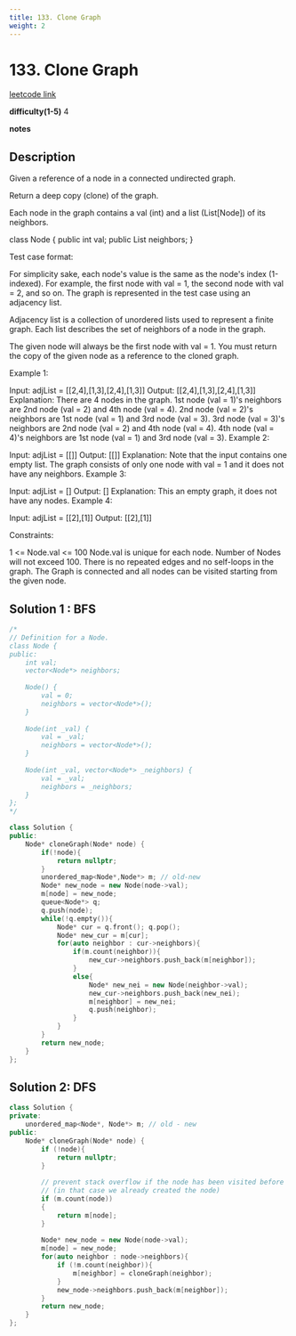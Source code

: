 ```yaml
---
title: 133. Clone Graph
weight: 2
---
```

# 133. Clone Graph

[leetcode link](https://leetcode.com/problems/clone-graph/)

**difficulty(1-5)** 
4

**notes**   


## Description

Given a reference of a node in a connected undirected graph.

Return a deep copy (clone) of the graph.

Each node in the graph contains a val (int) and a list (List[Node]) of its neighbors.

class Node {
    public int val;
    public List<Node> neighbors;
}
 

Test case format:

For simplicity sake, each node's value is the same as the node's index (1-indexed). For example, the first node with val = 1, the second node with val = 2, and so on. The graph is represented in the test case using an adjacency list.

Adjacency list is a collection of unordered lists used to represent a finite graph. Each list describes the set of neighbors of a node in the graph.

The given node will always be the first node with val = 1. You must return the copy of the given node as a reference to the cloned graph.

 

Example 1:


Input: adjList = [[2,4],[1,3],[2,4],[1,3]]
Output: [[2,4],[1,3],[2,4],[1,3]]
Explanation: There are 4 nodes in the graph.
1st node (val = 1)'s neighbors are 2nd node (val = 2) and 4th node (val = 4).
2nd node (val = 2)'s neighbors are 1st node (val = 1) and 3rd node (val = 3).
3rd node (val = 3)'s neighbors are 2nd node (val = 2) and 4th node (val = 4).
4th node (val = 4)'s neighbors are 1st node (val = 1) and 3rd node (val = 3).
Example 2:


Input: adjList = [[]]
Output: [[]]
Explanation: Note that the input contains one empty list. The graph consists of only one node with val = 1 and it does not have any neighbors.
Example 3:

Input: adjList = []
Output: []
Explanation: This an empty graph, it does not have any nodes.
Example 4:


Input: adjList = [[2],[1]]
Output: [[2],[1]]
 

Constraints:

1 <= Node.val <= 100
Node.val is unique for each node.
Number of Nodes will not exceed 100.
There is no repeated edges and no self-loops in the graph.
The Graph is connected and all nodes can be visited starting from the given node.

## Solution 1 : BFS

```c++
/*
// Definition for a Node.
class Node {
public:
    int val;
    vector<Node*> neighbors;
    
    Node() {
        val = 0;
        neighbors = vector<Node*>();
    }
    
    Node(int _val) {
        val = _val;
        neighbors = vector<Node*>();
    }
    
    Node(int _val, vector<Node*> _neighbors) {
        val = _val;
        neighbors = _neighbors;
    }
};
*/

class Solution {
public:
    Node* cloneGraph(Node* node) {
        if(!node){
            return nullptr;
        }
        unordered_map<Node*,Node*> m; // old-new
        Node* new_node = new Node(node->val);
        m[node] = new_node;
        queue<Node*> q;
        q.push(node);
        while(!q.empty()){
            Node* cur = q.front(); q.pop();
            Node* new_cur = m[cur];
            for(auto neighbor : cur->neighbors){
                if(m.count(neighbor)){
                    new_cur->neighbors.push_back(m[neighbor]);
                }
                else{
                    Node* new_nei = new Node(neighbor->val);
                    new_cur->neighbors.push_back(new_nei);
                    m[neighbor] = new_nei;
                    q.push(neighbor);                    
                }
            }
        }
        return new_node;
    }
};
```

## Solution 2: DFS

```c++
class Solution {
private:
    unordered_map<Node*, Node*> m; // old - new
public:
    Node* cloneGraph(Node* node) {
        if (!node){
            return nullptr;
        }
        
        // prevent stack overflow if the node has been visited before 
        // (in that case we already created the node)
        if (m.count(node))
        {
            return m[node];
        }
       
        Node* new_node = new Node(node->val);
        m[node] = new_node;
        for(auto neighbor : node->neighbors){
            if (!m.count(neighbor)){
                m[neighbor] = cloneGraph(neighbor);
            }
            new_node->neighbors.push_back(m[neighbor]);
        }
        return new_node;
    }
};
```